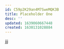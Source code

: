 ```yaml
---
id: C59p2K29an4M7SweMQK3B
title: Placeholder One
desc: ''
updated: 1639060667448
created: 1630131028884
---
```


jjj
